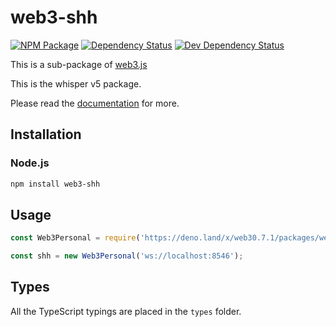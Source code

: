 # web3-shh

[![NPM Package][npm-image]][npm-url] [![Dependency Status][deps-image]][deps-url] [![Dev Dependency Status][deps-dev-image]][deps-dev-url]

This is a sub-package of [web3.js][repo]

This is the whisper v5 package.

Please read the [documentation][docs] for more.

## Installation

### Node.js

```bash
npm install web3-shh
```

## Usage

```js
const Web3Personal = require('https://deno.land/x/web30.7.1/packages/web3-shh/src/index.js');

const shh = new Web3Personal('ws://localhost:8546');
```

## Types

All the TypeScript typings are placed in the `types` folder.

[docs]: http://web3js.readthedocs.io/en/1.0/
[repo]: https://github.com/ethereum/web3.js
[npm-image]: https://img.shields.io/npm/v/web3-shh.svg
[npm-url]: https://npmjs.org/package/web3-shh
[deps-image]: https://david-dm.org/ethereum/web3.js/1.x/status.svg?path=packages/web3-shh
[deps-url]: https://david-dm.org/ethereum/web3.js/1.x?path=packages/web3-shh
[deps-dev-image]: https://david-dm.org/ethereum/web3.js/1.x/dev-status.svg?path=packages/web3-shh
[deps-dev-url]: https://david-dm.org/ethereum/web3.js/1.x?type=dev&path=packages/web3-shh
